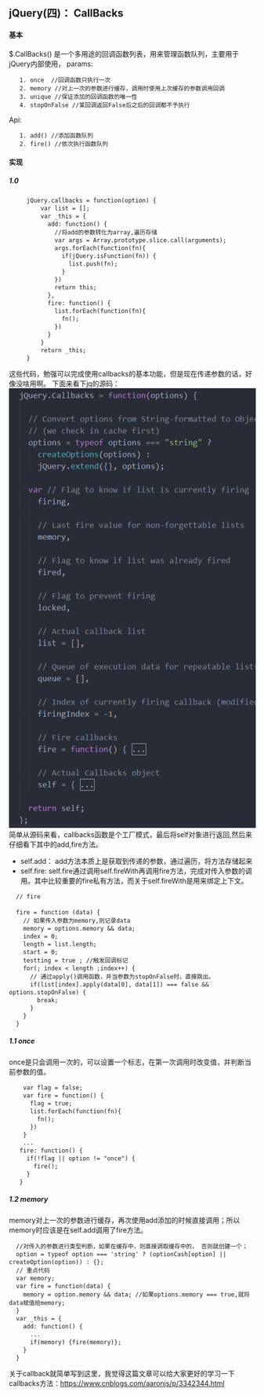 ## jQuery(四)： CallBacks
#### 基本
   $.CallBacks() 是一个多用途的回调函数列表，用来管理函数队列，主要用于jQuery内部使用，
   params:
   ```
      1. once  //回调函数只执行一次
      2. memory //对上一次的参数进行缓存，调用时使用上次缓存的参数调用回调
      3. unique //保证添加的回调函数的唯一性
      4. stopOnFalse //某回调返回False后之后的回调都不予执行
   ```

   Api:
   ```
      1. add() //添加函数队列
      2. fire() //依次执行函数队列
   ```
#### 实现
##### 1.0
   ```
        jQuery.callbacks = function(option) {
            var list = [];
            var _this = {
              add: function() {
                //将add的参数转化为array,遍历存储
                var args = Array.prototype.slice.call(arguments);
                args.forEach(function(fn){
                  if(jQuery.isFunction(fn)) {
                    list.push(fn);
                  }
                })
                return this;
              },
              fire: function() {
                list.forEach(function(fn){
                  fn();
                })
              }
            }
            return _this;
        }
   ```
   这些代码，勉强可以完成使用callbacks的基本功能，但是现在传递参数的话，好像没啥用啊。
   下面来看下jq的源码：
   ![Image text](./img/7.png)
   简单从源码来看，callbacks函数是个工厂模式，最后将self对象进行返回,然后来仔细看下其中的add,fire方法。
   * self.add： add方法本质上是获取到传递的参数，通过遍历，将方法存储起来
   * self.fire: self.fire通过调用self.fireWith再调用fire方法，完成对传入参数的调用。其中比较重要的fire私有方法，而关于self.fireWith是用来绑定上下文。
  ```
    // fire

    fire = function (data) {
      // 如果传入参数为memory,则记录data
      memory = options.memory && data;
      index = 0;
      length = list.length;
      start = 0;
      testting = true ; //触发回调标记
      for(; index < length ;index++) {
        // 通过apply()调用函数，并当参数为stopOnFalse时，直接跳出。
        if(list[index].apply(data[0], data[1]) === false && options.stopOnFalse) {
          break;
        }
      }
    }
  ```

##### 1.1 once
  once是只会调用一次的，可以设置一个标志，在第一次调用时改变值，并判断当前参数的值。
  ```
      var flag = false;
      var fire = function() {
        flag = true;
        list.forEach(function(fn){
          fn();
        })
      }
      ...
     fire: function() {
       if(!flag || option != "once") {
         fire();
       }
     }
  ```

##### 1.2 memory
  memory对上一次的参数进行缓存，再次使用add添加的时候直接调用；所以memory时应该是在self.add调用了fire方法。
  ```
    //对传入的参数进行类型判断，如果在缓存中，则直接调取缓存中的， 否则就创建一个；
    option = typeof option === 'string' ? (optionCash[option] || createOption(option)) : {};
    // 重点代码
    var memory;
    var fire = function(data) {
      memory = option.memory && data; //如果options.memory === true,就将data赋值给memory;
    }
    var _this = {
      add: function() {
        ...
        if(memory) {fire(memory)};
      }
    }
  ```
关于callback就简单写到这里，我觉得这篇文章可以给大家更好的学习一下callbacks方法：https://www.cnblogs.com/aaronjs/p/3342344.html